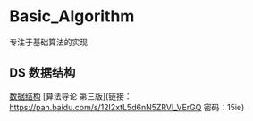 # Basic_Algorithm
专注于基础算法的实现

## DS 数据结构

[数据结构](https://dsa.cs.tsinghua.edu.cn/~deng/ds/index.htm)
[算法导论 第三版](链接：https://pan.baidu.com/s/12I2xtL5d6nN5ZRVI_VErGQ 密码：15ie)



